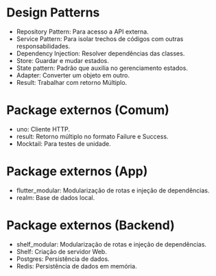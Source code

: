 # Design Patterns

- Repository Pattern: Para acesso a API externa.
- Service Pattern: Para isolar trechos de códigos com outras responsabilidades.
- Dependency Injection: Resolver dependências das classes.
- Store: Guardar e mudar estados.
- State pattern: Padrão que auxilia no gerenciamento estados.
- Adapter: Converter um objeto em outro.
- Result: Trabalhar com retorno Múltiplo.


# Package externos (Comum)

- uno: Cliente HTTP.
- result: Retorno múltiplo no formato Failure e Success.
- Mocktail: Para testes de unidade.


# Package externos (App)

- flutter_modular: Modularização de rotas e injeção de dependências.
- realm: Base de dados local.

# Package externos (Backend)

- shelf_modular: Modularização de rotas e injeção de dependências.
- Shelf: Criação de servidor Web.
- Postgres: Persistência de dados.
- Redis: Persistência de dados em memória.
